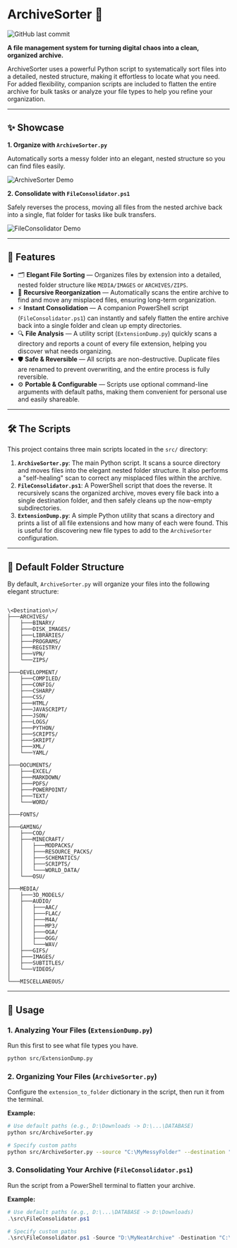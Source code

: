 # ArchiveSorter 📂
![GitHub last commit](https://img.shields.io/github/last-commit/WiseDodge/ArchiveSorter)

**A file management system for turning digital chaos into a clean, organized archive.**

ArchiveSorter uses a powerful Python script to systematically sort files into a detailed, nested structure, making it effortless to locate what you need. For added flexibility, companion scripts are included to flatten the entire archive for bulk tasks or analyze your file types to help you refine your organization.

---
## ✨ Showcase

**1. Organize with `ArchiveSorter.py`**

Automatically sorts a messy folder into an elegant, nested structure so you can find files easily.

![ArchiveSorter Demo](https://raw.githubusercontent.com/WiseDodge/ArchiveSorter/main/docs/assets/ArchiveSorter-Demo.gif)

**2. Consolidate with `FileConsolidator.ps1`**

Safely reverses the process, moving all files from the nested archive back into a single, flat folder for tasks like bulk transfers.

![FileConsolidator Demo](https://raw.githubusercontent.com/WiseDodge/ArchiveSorter/main/docs/assets/FileConsolidator-Demo.gif)

---

## 🚀 Features

- 🗂️ **Elegant File Sorting** — Organizes files by extension into a detailed, nested folder structure like `MEDIA/IMAGES` or `ARCHIVES/ZIPS`.
- 🔄 **Recursive Reorganization** — Automatically scans the entire archive to find and move any misplaced files, ensuring long-term organization.
- ⚡ **Instant Consolidation** — A companion PowerShell script (`FileConsolidator.ps1`) can instantly and safely flatten the entire archive back into a single folder and clean up empty directories.
- 🔍 **File Analysis** — A utility script (`ExtensionDump.py`) quickly scans a directory and reports a count of every file extension, helping you discover what needs organizing.
- 🛡️ **Safe & Reversible** — All scripts are non-destructive. Duplicate files are renamed to prevent overwriting, and the entire process is fully reversible.
- ⚙️ **Portable & Configurable** — Scripts use optional command-line arguments with default paths, making them convenient for personal use and easily shareable.

---

## 🛠️ The Scripts

This project contains three main scripts located in the `src/` directory:

1.  **`ArchiveSorter.py`**: The main Python script. It scans a source directory and moves files into the elegant nested folder structure. It also performs a "self-healing" scan to correct any misplaced files within the archive.
2.  **`FileConsolidator.ps1`**: A PowerShell script that does the reverse. It recursively scans the organized archive, moves every file back into a single destination folder, and then safely cleans up the now-empty subdirectories.
3.  **`ExtensionDump.py`**: A simple Python utility that scans a directory and prints a list of all file extensions and how many of each were found. This is useful for discovering new file types to add to the `ArchiveSorter` configuration.

---

## 📂 Default Folder Structure

By default, `ArchiveSorter.py` will organize your files into the following elegant structure:

```

\<Destination\>/
├───ARCHIVES/
│   ├───BINARY/
│   ├───DISK_IMAGES/
│   ├───LIBRARIES/
│   ├───PROGRAMS/
│   ├───REGISTRY/
│   ├───VPN/
│   └───ZIPS/
│
├───DEVELOPMENT/
│   ├───COMPILED/
│   ├───CONFIG/
│   ├───CSHARP/
│   ├───CSS/
│   ├───HTML/
│   ├───JAVASCRIPT/
│   ├───JSON/
│   ├───LOGS/
│   ├───PYTHON/
│   ├───SCRIPTS/
│   ├───SKRIPT/
│   ├───XML/
│   └───YAML/
│
├───DOCUMENTS/
│   ├───EXCEL/
│   ├───MARKDOWN/
│   ├───PDFS/
│   ├───POWERPOINT/
│   ├───TEXT/
│   └───WORD/
│
├───FONTS/
│
├───GAMING/
│   ├───COD/
│   ├───MINECRAFT/
│   │   ├───MODPACKS/
│   │   ├───RESOURCE_PACKS/
│   │   ├───SCHEMATICS/
│   │   ├───SCRIPTS/
│   │   └───WORLD_DATA/
│   └───OSU/
│
├───MEDIA/
│   ├───3D_MODELS/
│   ├───AUDIO/
│   │   ├───AAC/
│   │   ├───FLAC/
│   │   ├───M4A/
│   │   ├───MP3/
│   │   ├───OGA/
│   │   ├───OGG/
│   │   └───WAV/
│   ├───GIFS/
│   ├───IMAGES/
│   ├───SUBTITLES/
│   └───VIDEOS/
│
└───MISCELLANEOUS/

````

---

## 🧰 Usage

### 1. Analyzing Your Files (`ExtensionDump.py`)
Run this first to see what file types you have.
```bash
python src/ExtensionDump.py
````

### 2\. Organizing Your Files (`ArchiveSorter.py`)

Configure the `extension_to_folder` dictionary in the script, then run it from the terminal.

**Example:**

```bash
# Use default paths (e.g., D:\Downloads -> D:\...\DATABASE)
python src/ArchiveSorter.py

# Specify custom paths
python src/ArchiveSorter.py --source "C:\MyMessyFolder" --destination "D:\MyNeatArchive"
```

### 3\. Consolidating Your Archive (`FileConsolidator.ps1`)

Run the script from a PowerShell terminal to flatten your archive.

**Example:**

```powershell
# Use default paths (e.g., D:\...\DATABASE -> D:\Downloads)
.\src\FileConsolidator.ps1

# Specify custom paths
.\src\FileConsolidator.ps1 -Source "D:\MyNeatArchive" -Destination "C:\Temp\AllFiles"
```
